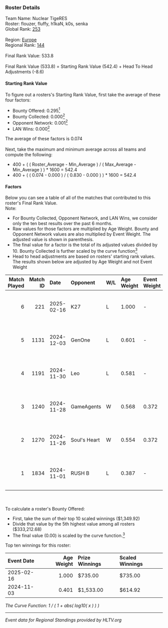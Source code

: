 ### Roster Details<br />
Team Name: Nuclear TigeRES<br />
Roster: flouzer, fluffy, h1kaN, k0s, senka<br />
Global Rank: [253](../../standings_global_2025_03_03.md)<br />
<br />
Region: [Europe]( ../../standings_europe_2025_03_03.md)<br />
Regional Rank: [144]( ../../standings_europe_2025_03_03.md)<br />
<br />
Final Rank Value:  533.8<br />
<br />
Final Rank Value (533.8) = Starting Rank Value (542.4) + Head To Head Adjustments (-8.6)<br />

#### Starting Rank Value<br />
To figure out a rosters's Starting Rank Value, first take the average of these four factors:<br />
- Bounty Offered: 0.295[<sup>1</sup>](#table2)
- Bounty Collected: 0.000[<sup>2</sup>](#table1)
- Opponent Network: 0.001[<sup>2</sup>](#table1)
- LAN Wins: 0.000[<sup>2</sup>](#table1)

The average of these factors is 0.074<br />
<br />
Next, take the maximum and minimum average across all teams and compute the following:<br />
- 400 + ( ( Roster_Average - Min_Average ) / ( Max_Average - Min_Average ) ) * 1600 = 542.4
- 400 + ( ( 0.074 - 0.000 ) / ( 0.830 - 0.000 ) ) * 1600 = 542.4


#### Factors<br />
Below you can see a table of all of the matches that contributed to this roster's Final Rank Value.<br />
Note:<br />

- For Bounty Collected, Opponent Network, and LAN Wins, we consider only the ten best results over the past 6 months.
- Raw values for those factors are multiplied by Age Weight. Bounty and Opponent Network values are also multiplied by Event Weight. The adjusted value is shown in parenthesis.
- The final value for a factor is the total of its adjusted values divided by 10. Bounty Collected is further scaled by the curve function[<sup>3</sup>](#curveFunction)
- Head to head adjustments are based on rosters' starting rank values. The results shown below are adjusted by Age Weight and not Event Weight
<span id="table1"></span><br />


| Match Played | Match ID | Date       | Opponent     | W/L | Age Weight | Event Weight | Bounty Collected | Opponent Network | LAN Wins  | H2H Adj. | Roster                             |
| -: | -: | :- | :- | :- | :- | :- | :- | :- | :- | -: | :- |
|            6 |      221 | 2025-02-16 | K27          | L   | 1.000      | -            | -                | -                | -         |    -9.47 | flouzer, fluffy, h1kaN, k0s, senka |
|            5 |     1131 | 2024-12-03 | GenOne       | L   | 0.601      | -            | -                | -                | -         |    -4.06 | flouzer, fluffy, h1kaN, k0s, senka |
|            4 |     1191 | 2024-11-30 | Leo          | L   | 0.581      | -            | -                | -                | -         |    -3.91 | flouzer, fluffy, h1kaN, k0s, senka |
|            3 |     1240 | 2024-11-28 | GameAgents   | W   | 0.568      | 0.372        | 0.000 (0.000)    | 0.035 (0.007)    | 0 (0.000) |     5.42 | flouzer, fluffy, h1kaN, k0s, senka |
|            2 |     1270 | 2024-11-26 | Soul's Heart | W   | 0.554      | 0.372        | 0.000 (0.000)    | 0.000 (0.000)    | 0 (0.000) |     5.40 | flouzer, fluffy, h1kaN, k0s, senka |
|            1 |     1834 | 2024-11-01 | RUSH B       | L   | 0.387      | -            | -                | -                | -         |    -1.99 | flouzer, fluffy, h1kaN, k0s, senka |

<br />
<span id="table2"></span><br />
To calculate a roster's Bounty Offered:<br />

- First, take the sum of their top 10 scaled winnings ($1,349.92)
- Divide that value by the 5th highest value among all rosters ($333,212.68)
- The final value (0.00) is scaled by the curve function.[<sup>3</sup>](#curveFunction)

Top ten winnings for this roster:<br />

| Event Date | Age Weight | Prize Winnings | Scaled Winnings |
| :- | -: | :- | :- |
| 2025-02-16 |      1.000 | $735.00        | $735.00         |
| 2024-11-03 |      0.401 | $1,533.00      | $614.92         |


<span id="curveFunction"></span>_The Curve Function: 1 / ( 1 + abs( log10( x ) ) )_<br />

---
_Event data for Regional Standings provided by HLTV.org_<br />
